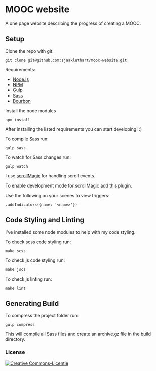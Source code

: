 # MOOC website

A one page website describing the progress of creating a MOOC.

## Setup

Clone the repo with git:
```
git clone git@github.com:sjaakluthart/mooc-website.git
```

Requirements:
* [Node.js](https://nodejs.org/en/)
* [NPM](https://www.npmjs.com/)
* [Gulp](http://gulpjs.com/)
* [Sass](http://sass-lang.com/)
* [Bourbon](http://bourbon.io/)

Install the node modules
```
npm install
```

After installing the listed requirements you can start developing! :)

To compile Sass run:
```
gulp sass
```

To watch for Sass changes run:
```
gulp watch
```

I use [scrollMagic](http://scrollmagic.io/) for handling scroll events.

To enable development mode for scrollMagic add [this](http://cdnjs.cloudflare.com/ajax/libs/ScrollMagic/2.0.5/plugins/debug.addIndicators.min.js) plugin. 

Use the following on your scenes to view triggers:
```
.addIndicators({name: '<name>'})
```

## Code Styling and Linting

I've installed some node modules to help with my code styling.

To check scss code styling run:
```
make scss
```

To check js code styling run:
```
make jscs
```

To check js linting run:
```
make lint
```

## Generating Build

To compress the project folder run:
```
gulp compress
```
This will compile all Sass files and create an archive.gz file in the build directory.

### License
<a rel="license" href="http://creativecommons.org/licenses/by-nc-sa/4.0/"><img alt="Creative Commons-Licentie" style="border-width:0" src="https://i.creativecommons.org/l/by-nc-sa/4.0/88x31.png" /></a>
